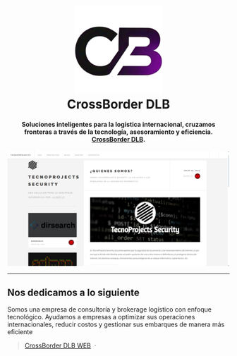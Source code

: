 
<h1 align="center">
  <br>
  <a href="https://crossborder-dlb.github.io"><img src="https://github.com/CrossBorder-DLB/CrossBorder-DLB.github.io/blob/main/img/Logos/CB-color-PNG.png?raw=true" alt="CrossBorder-DLB" width="200"></a>
  <br>
  CrossBorder DLB
  <br>
</h1>

<h4 align="center">Soluciones inteligentes para la logística internacional, cruzamos fronteras a través de la tecnología, asesoramiento y eficiencia.
<a href="https://crossborder-dlb.github.io" target="_blank">CrossBorder DLB</a>.</h4>

![screenshot](https://raw.githubusercontent.com/tecnoprojects/tecnoprojects.github.io/main/images/cap.png)

---
## Nos dedicamos a lo siguiente
Somos una empresa de consultoría y brokerage logístico con enfoque tecnológico. Ayudamos a empresas a optimizar sus operaciones internacionales, reducir costos y gestionar sus embarques de manera más eficiente

> [CrossBorder DLB WEB](https://crossborder-dlb.github.io) &nbsp;&middot;&nbsp;

